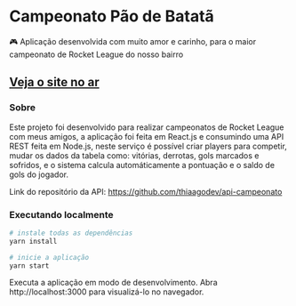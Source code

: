 # Campeonato Pão de Batatã

🎮 Aplicação desenvolvida com muito amor e carinho, para o maior campeonato de Rocket League do nosso bairro

## [Veja o site no ar](https://camp-pao-de-batata.vercel.app/)

### Sobre

Este projeto foi desenvolvido para realizar campeonatos de Rocket League com meus amigos, a aplicação foi feita em React.js e consumindo uma API REST feita em Node.js, neste serviço é possível criar players para competir, mudar os dados da tabela como: vitórias, derrotas, gols marcados e sofridos, e o sistema calcula automáticamente a pontuação e o saldo de gols do jogador.

Link do repositório da API: https://github.com/thiaagodev/api-campeonato

### Executando localmente
```sh
# instale todas as dependências
yarn install

# inicie a aplicação
yarn start
```

Executa a aplicação em modo de desenvolvimento.
Abra http://localhost:3000 para visualizá-lo no navegador.
